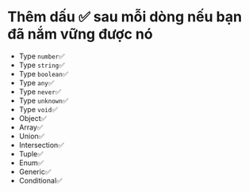 # Thêm dấu ✅ sau mỗi dòng nếu bạn đã nắm vững được nó

- Type `number`✅
- Type `string`✅
- Type `boolean`✅
- Type `any`✅
- Type `never`✅
- Type `unknown`✅
- Type `void`✅
- Object✅
- Array✅
- Union✅
- Intersection✅
- Tuple✅
- Enum✅
- Generic✅
- Conditional✅
